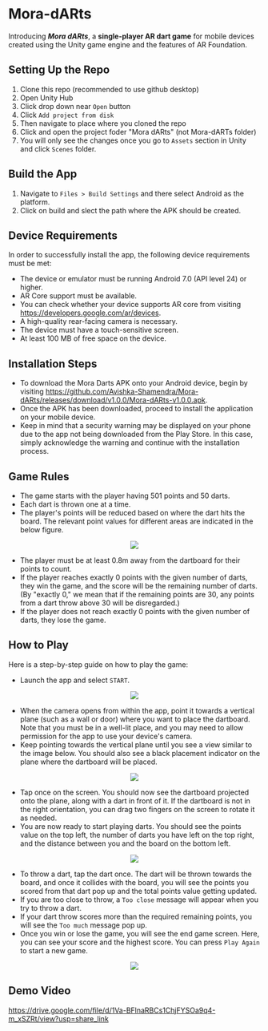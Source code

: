 # Mora-dARts

Introducing _**Mora dARts**_, a **single-player AR dart game** for mobile devices created using the Unity game engine and the features of AR Foundation. 

## Setting Up the Repo

1. Clone this repo (recommended to use github desktop)
2. Open Unity Hub 
3. Click drop down near `Open` button
4. Click `Add project from disk`
5. Then navigate to place where you cloned the repo
6. Click and open the project foder "Mora dARts" (not Mora-dARTs folder)
7. You will only see the changes once you go to `Assets` section in Unity and click `Scenes` folder.

## Build the App
1. Navigate to `Files > Build Settings` and there select Android as the platform.
2. Click on build and slect the path where the APK should be created.

## Device Requirements 
In order to successfully install the app, the following device requirements must be met:
* The device or emulator must be running Android 7.0 (API level 24) or higher.
* AR Core support must be available. 
* You can check whether your device supports AR core from visiting https://developers.google.com/ar/devices.
* A high-quality rear-facing camera is necessary.
* The device must have a touch-sensitive screen.
* At least 100 MB of free space on the device.

## Installation Steps
* To download the Mora Darts APK onto your Android device, begin by visiting https://github.com/Avishka-Shamendra/Mora-dARts/releases/download/v1.0.0/Mora-dARts-v1.0.0.apk.
* Once the APK has been downloaded, proceed to install the application on your mobile device. 
* Keep in mind that a security warning may be displayed on your phone due to the app not being downloaded from the Play Store. In this case, simply acknowledge the warning and continue with the installation process.

## Game Rules
* The game starts with the player having 501 points and 50 darts.
* Each dart is thrown one at a time.
* The player's points will be reduced based on where the dart hits the board. The relevant point values for different areas are indicated in the below figure.

<p align="center">
  <img src="https://user-images.githubusercontent.com/57411348/220306392-830bd28f-ffc7-4a2f-b9d2-912a0b2098f9.png">
</p>

* The player must be at least 0.8m away from the dartboard for their points to count.
* If the player reaches exactly 0 points with the given number of darts, they win the game, and the score will be the remaining number of darts. (By "exactly 0," we mean that if the remaining points are 30, any points from a dart throw above 30 will be disregarded.)
* If the player does not reach exactly 0 points with the given number of darts, they lose the game.

## How to Play
Here is a step-by-step guide on how to play the game:
* Launch the app and select `START`.

<p align="center">
  <img src="https://user-images.githubusercontent.com/57411348/220310800-f968c6d0-a754-4285-945d-64e7eee7fa13.png">
</p>

* When the camera opens from within the app, point it towards a vertical plane (such as a wall or door) where you want to place the dartboard. Note that you must be in a well-lit place, and you may need to allow permission for the app to use your device's camera.
* Keep pointing towards the vertical plane until you see a view similar to the image below. You should also see a black placement indicator on the plane where the dartboard will be placed.

<p align="center">
  <img src="https://user-images.githubusercontent.com/57411348/220311322-d210764e-5d73-49f3-9316-0280552082d0.png">
</p>

* Tap once on the screen. You should now see the dartboard projected onto the plane, along with a dart in front of it. If the dartboard is not in the right orientation, you can drag two fingers on the screen to rotate it as needed.
* You are now ready to start playing darts. You should see the points value on the top left, the number of darts you have left on the top right, and the distance between you and the board on the bottom left.

<p align="center">
  <img src="https://user-images.githubusercontent.com/57411348/220311621-4130a3cd-2e6c-40d7-9974-1869360883cd.png">
</p>

* To throw a dart, tap the dart once. The dart will be thrown towards the board, and once it collides with the board, you will see the points you scored from that dart pop up and the total points value getting updated.
* If you are too close to throw, a `Too close` message will appear when you try to throw a dart. 
* If your dart throw scores more than the required remaining points, you will see the `Too much` message pop up.
* Once you win or lose the game, you will see the end game screen. Here, you can see your score and the highest score. You can press `Play Again`  to start a new game.

<p align="center">
  <img src="https://user-images.githubusercontent.com/57411348/220311701-f1af6bf2-9304-4253-9343-426a32ea0fe6.png">
</p>

## Demo Video

https://drive.google.com/file/d/1Va-BFlnaRBCs1ChjFYSOa9q4-m_xSZRt/view?usp=share_link
